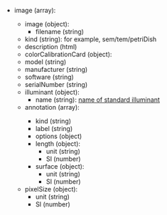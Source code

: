 - image (array<object>):
  - image (object):
    - filename (string)
  - kind (string): for example, sem/tem/petriDish
  - description (html)
  - colorCalibrationCard (object):
  - model (string)
  - manufacturer (string)
  - software (string)
  - serialNumber (string)
  - illuminant (object):
    - name (string): [name of standard illuminant](https://en.wikipedia.org/wiki/Standard_illuminant)
  - annotation (array<object>):
    - kind (string)
    - label (string)
    - options (object)
    - length (object):
      - unit (string)
      - SI (number)
    - surface (object):
      - unit (string)
      - SI (number)
  - pixelSize (object):
    - unit (string)
    - SI (number)

